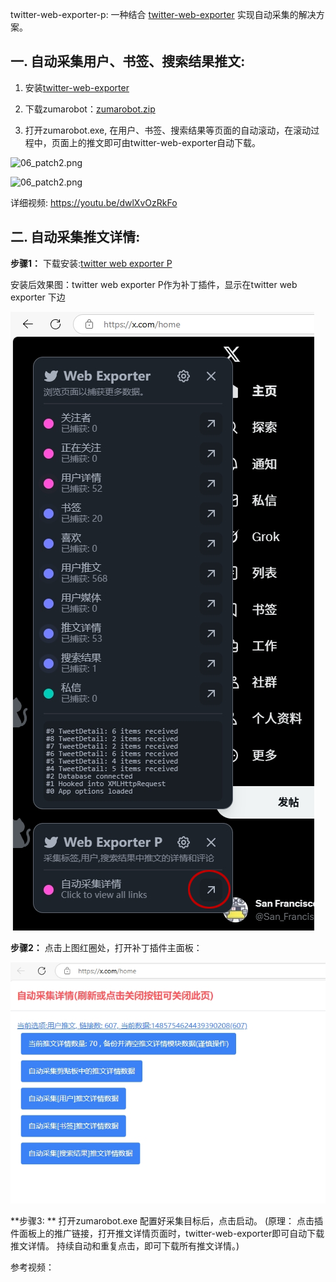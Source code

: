 twitter-web-exporter-p: 一种结合 [twitter-web-exporter](https://github.com/prinsss/twitter-web-exporter) 实现自动采集的解决方案。


## 一. 自动采集用户、书签、搜索结果推文:
1. 安装[twitter-web-exporter](https://github.com/prinsss/twitter-web-exporter) 

2. 下载zumarobot：[zumarobot.zip](https://github.com/biglobin/twitter-web-exporter-p/blob/main/dist/zumarobot.zip)

3. 打开zumarobot.exe, 在用户、书签、搜索结果等页面的自动滚动，在滚动过程中，页面上的推文即可由twitter-web-exporter自动下载。

![06_patch2.png](https://github.com/user-attachments/assets/b625fed9-7ab9-45ba-8dbc-991065f82a8f)

![06_patch2.png](https://github.com/user-attachments/assets/98852970-c33f-4e18-b790-2130e334a2b7)

详细视频:
https://youtu.be/dwlXvOzRkFo

## 二. 自动采集推文详情:

**步骤1：**
下载安装:[twitter web exporter P](https://github.com/biglobin/twitter-web-exporter-p/blob/main/dist/twitter-web-exporter.user.js)

安装后效果图：twitter web exporter P作为补丁插件，显示在twitter web exporter 下边

![05_patch1.png](https://github.com/biglobin/twitter-web-exporter-p/blob/main/docs/05_patch1.png)

**步骤2：**
点击上图红圈处，打开补丁插件主面板：

![06_patch2.png](https://github.com/biglobin/twitter-web-exporter-p/blob/main/docs/06_patch2.png)

**步骤3: **
打开zumarobot.exe 配置好采集目标后，点击启动。
(原理： 点击插件面板上的推广链接，打开推文详情页面时，twitter-web-exporter即可自动下载推文详情。
持续自动和重复点击，即可下载所有推文详情。)

参考视频：
